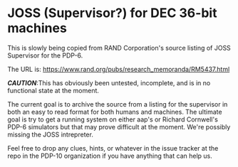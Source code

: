 # JOSS (Supervisor?) for DEC 36-bit machines

This is slowly being copied from RAND Corporation's source listing of JOSS Supervisor for the PDP-6.

The URL is: https://www.rand.org/pubs/research_memoranda/RM5437.html

***CAUTION***:This has obviously been untested, incomplete, and is in no functional state at the moment.

The current goal is to archive the source from a listing for the supervisor in both an easy to read format for both humans and machines.  The ultimate goal is try to get a running system on either aap's or Richard Cornwell's PDP-6 simulators but that may prove difficult at the moment.  We're possibly missing the JOSS intrepreter.

Feel free to drop any clues, hints, or whatever in the issue tracker at the repo in the PDP-10 organization if you have anything that can help us.
